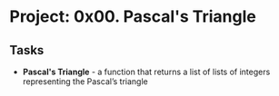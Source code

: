 # Project: 0x00. Pascal's Triangle

## Tasks
- **Pascal's Triangle** - a function that returns a list of lists of integers representing the Pascal’s triangle 
